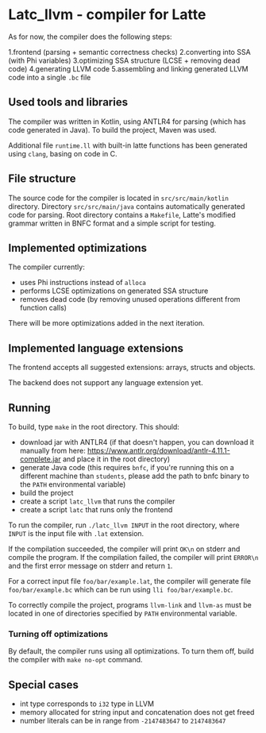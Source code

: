 # Latc_llvm - compiler for Latte

As for now, the compiler does the following steps:

1.frontend (parsing + semantic correctness checks)
2.converting into SSA (with Phi variables)
3.optimizing SSA structure (LCSE + removing dead code)
4.generating LLVM code
5.assembling and linking generated LLVM code into a single `.bc` file

## Used tools and libraries

The compiler was written in Kotlin, using ANTLR4 for parsing (which has code generated in Java).
To build the project, Maven was used.

Additional file `runtime.ll` with built-in latte functions has been generated using `clang`, basing on code in C.

## File structure 

The source code for the compiler is located in `src/src/main/kotlin` directory.
Directory `src/src/main/java` contains automatically generated code for parsing.
Root directory contains a `Makefile`, Latte's modified grammar written in BNFC format
and a simple script for testing.

## Implemented optimizations

The compiler currently:

- uses Phi instructions instead of `alloca`
- performs LCSE optimizations on generated SSA structure
- removes dead code (by removing unused operations different from function calls)

There will be more optimizations added in the next iteration.

## Implemented language extensions

The frontend accepts all suggested extensions: arrays, structs and objects.

The backend does not support any language extension yet.

## Running

To build, type `make` in the root directory. This should:

- download jar with ANTLR4 (if that doesn't happen, you can download it manually
from here: https://www.antlr.org/download/antlr-4.11.1-complete.jar and place it in the root directory)
- generate Java code (this requires `bnfc`, if you're running this on a different machine
than `students`, please add the path to bnfc binary to the `PATH` environmental variable)
- build the project
- create a script `latc_llvm` that runs the compiler
- create a script `latc` that runs only the frontend

To run the compiler, run `./latc_llvm INPUT` in the root directory,
where `INPUT` is the input file with `.lat` extension.

If the compilation succeeded, the compiler will print `OK\n`
on stderr and compile the program. If the compilation failed, the compiler will print
`ERROR\n` and the first error message on stderr and return `1`.

For a correct input file `foo/bar/example.lat`, the compiler will generate file `foo/bar/example.bc`
which can be run using `lli foo/bar/example.bc`. 

To correctly compile the project, programs `llvm-link` and `llvm-as` must be located in one of directories specified by `PATH` environmental variable.

### Turning off optimizations

By default, the compiler runs using all optimizations. To turn them off, build the compiler with `make no-opt` command.

## Special cases

- int type corresponds to `i32` type in LLVM
- memory allocated for string input and concatenation does not get freed
- number literals can be in range from `-2147483647` to `2147483647`
